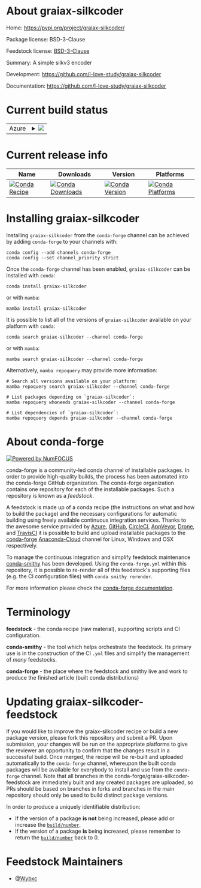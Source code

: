 About graiax-silkcoder
======================

Home: https://pypi.org/project/graiax-silkcoder/

Package license: BSD-3-Clause

Feedstock license: [BSD-3-Clause](https://github.com/conda-forge/graiax-silkcoder-feedstock/blob/main/LICENSE.txt)

Summary: A simple silkv3 encoder

Development: https://github.com/I-love-study/graiax-silkcoder

Documentation: https://github.com/I-love-study/graiax-silkcoder

Current build status
====================


<table>
    
  <tr>
    <td>Azure</td>
    <td>
      <details>
        <summary>
          <a href="https://dev.azure.com/conda-forge/feedstock-builds/_build/latest?definitionId=16006&branchName=main">
            <img src="https://dev.azure.com/conda-forge/feedstock-builds/_apis/build/status/graiax-silkcoder-feedstock?branchName=main">
          </a>
        </summary>
        <table>
          <thead><tr><th>Variant</th><th>Status</th></tr></thead>
          <tbody><tr>
              <td>linux_64_python3.10.____cpython</td>
              <td>
                <a href="https://dev.azure.com/conda-forge/feedstock-builds/_build/latest?definitionId=16006&branchName=main">
                  <img src="https://dev.azure.com/conda-forge/feedstock-builds/_apis/build/status/graiax-silkcoder-feedstock?branchName=main&jobName=linux&configuration=linux_64_python3.10.____cpython" alt="variant">
                </a>
              </td>
            </tr><tr>
              <td>linux_64_python3.7.____cpython</td>
              <td>
                <a href="https://dev.azure.com/conda-forge/feedstock-builds/_build/latest?definitionId=16006&branchName=main">
                  <img src="https://dev.azure.com/conda-forge/feedstock-builds/_apis/build/status/graiax-silkcoder-feedstock?branchName=main&jobName=linux&configuration=linux_64_python3.7.____cpython" alt="variant">
                </a>
              </td>
            </tr><tr>
              <td>linux_64_python3.8.____cpython</td>
              <td>
                <a href="https://dev.azure.com/conda-forge/feedstock-builds/_build/latest?definitionId=16006&branchName=main">
                  <img src="https://dev.azure.com/conda-forge/feedstock-builds/_apis/build/status/graiax-silkcoder-feedstock?branchName=main&jobName=linux&configuration=linux_64_python3.8.____cpython" alt="variant">
                </a>
              </td>
            </tr><tr>
              <td>linux_64_python3.9.____cpython</td>
              <td>
                <a href="https://dev.azure.com/conda-forge/feedstock-builds/_build/latest?definitionId=16006&branchName=main">
                  <img src="https://dev.azure.com/conda-forge/feedstock-builds/_apis/build/status/graiax-silkcoder-feedstock?branchName=main&jobName=linux&configuration=linux_64_python3.9.____cpython" alt="variant">
                </a>
              </td>
            </tr><tr>
              <td>osx_64_python3.10.____cpython</td>
              <td>
                <a href="https://dev.azure.com/conda-forge/feedstock-builds/_build/latest?definitionId=16006&branchName=main">
                  <img src="https://dev.azure.com/conda-forge/feedstock-builds/_apis/build/status/graiax-silkcoder-feedstock?branchName=main&jobName=osx&configuration=osx_64_python3.10.____cpython" alt="variant">
                </a>
              </td>
            </tr><tr>
              <td>osx_64_python3.7.____cpython</td>
              <td>
                <a href="https://dev.azure.com/conda-forge/feedstock-builds/_build/latest?definitionId=16006&branchName=main">
                  <img src="https://dev.azure.com/conda-forge/feedstock-builds/_apis/build/status/graiax-silkcoder-feedstock?branchName=main&jobName=osx&configuration=osx_64_python3.7.____cpython" alt="variant">
                </a>
              </td>
            </tr><tr>
              <td>osx_64_python3.8.____cpython</td>
              <td>
                <a href="https://dev.azure.com/conda-forge/feedstock-builds/_build/latest?definitionId=16006&branchName=main">
                  <img src="https://dev.azure.com/conda-forge/feedstock-builds/_apis/build/status/graiax-silkcoder-feedstock?branchName=main&jobName=osx&configuration=osx_64_python3.8.____cpython" alt="variant">
                </a>
              </td>
            </tr><tr>
              <td>osx_64_python3.9.____cpython</td>
              <td>
                <a href="https://dev.azure.com/conda-forge/feedstock-builds/_build/latest?definitionId=16006&branchName=main">
                  <img src="https://dev.azure.com/conda-forge/feedstock-builds/_apis/build/status/graiax-silkcoder-feedstock?branchName=main&jobName=osx&configuration=osx_64_python3.9.____cpython" alt="variant">
                </a>
              </td>
            </tr><tr>
              <td>win_64_python3.10.____cpython</td>
              <td>
                <a href="https://dev.azure.com/conda-forge/feedstock-builds/_build/latest?definitionId=16006&branchName=main">
                  <img src="https://dev.azure.com/conda-forge/feedstock-builds/_apis/build/status/graiax-silkcoder-feedstock?branchName=main&jobName=win&configuration=win_64_python3.10.____cpython" alt="variant">
                </a>
              </td>
            </tr><tr>
              <td>win_64_python3.7.____cpython</td>
              <td>
                <a href="https://dev.azure.com/conda-forge/feedstock-builds/_build/latest?definitionId=16006&branchName=main">
                  <img src="https://dev.azure.com/conda-forge/feedstock-builds/_apis/build/status/graiax-silkcoder-feedstock?branchName=main&jobName=win&configuration=win_64_python3.7.____cpython" alt="variant">
                </a>
              </td>
            </tr><tr>
              <td>win_64_python3.8.____cpython</td>
              <td>
                <a href="https://dev.azure.com/conda-forge/feedstock-builds/_build/latest?definitionId=16006&branchName=main">
                  <img src="https://dev.azure.com/conda-forge/feedstock-builds/_apis/build/status/graiax-silkcoder-feedstock?branchName=main&jobName=win&configuration=win_64_python3.8.____cpython" alt="variant">
                </a>
              </td>
            </tr><tr>
              <td>win_64_python3.9.____cpython</td>
              <td>
                <a href="https://dev.azure.com/conda-forge/feedstock-builds/_build/latest?definitionId=16006&branchName=main">
                  <img src="https://dev.azure.com/conda-forge/feedstock-builds/_apis/build/status/graiax-silkcoder-feedstock?branchName=main&jobName=win&configuration=win_64_python3.9.____cpython" alt="variant">
                </a>
              </td>
            </tr>
          </tbody>
        </table>
      </details>
    </td>
  </tr>
</table>

Current release info
====================

| Name | Downloads | Version | Platforms |
| --- | --- | --- | --- |
| [![Conda Recipe](https://img.shields.io/badge/recipe-graiax--silkcoder-green.svg)](https://anaconda.org/conda-forge/graiax-silkcoder) | [![Conda Downloads](https://img.shields.io/conda/dn/conda-forge/graiax-silkcoder.svg)](https://anaconda.org/conda-forge/graiax-silkcoder) | [![Conda Version](https://img.shields.io/conda/vn/conda-forge/graiax-silkcoder.svg)](https://anaconda.org/conda-forge/graiax-silkcoder) | [![Conda Platforms](https://img.shields.io/conda/pn/conda-forge/graiax-silkcoder.svg)](https://anaconda.org/conda-forge/graiax-silkcoder) |

Installing graiax-silkcoder
===========================

Installing `graiax-silkcoder` from the `conda-forge` channel can be achieved by adding `conda-forge` to your channels with:

```
conda config --add channels conda-forge
conda config --set channel_priority strict
```

Once the `conda-forge` channel has been enabled, `graiax-silkcoder` can be installed with `conda`:

```
conda install graiax-silkcoder
```

or with `mamba`:

```
mamba install graiax-silkcoder
```

It is possible to list all of the versions of `graiax-silkcoder` available on your platform with `conda`:

```
conda search graiax-silkcoder --channel conda-forge
```

or with `mamba`:

```
mamba search graiax-silkcoder --channel conda-forge
```

Alternatively, `mamba repoquery` may provide more information:

```
# Search all versions available on your platform:
mamba repoquery search graiax-silkcoder --channel conda-forge

# List packages depending on `graiax-silkcoder`:
mamba repoquery whoneeds graiax-silkcoder --channel conda-forge

# List dependencies of `graiax-silkcoder`:
mamba repoquery depends graiax-silkcoder --channel conda-forge
```


About conda-forge
=================

[![Powered by
NumFOCUS](https://img.shields.io/badge/powered%20by-NumFOCUS-orange.svg?style=flat&colorA=E1523D&colorB=007D8A)](https://numfocus.org)

conda-forge is a community-led conda channel of installable packages.
In order to provide high-quality builds, the process has been automated into the
conda-forge GitHub organization. The conda-forge organization contains one repository
for each of the installable packages. Such a repository is known as a *feedstock*.

A feedstock is made up of a conda recipe (the instructions on what and how to build
the package) and the necessary configurations for automatic building using freely
available continuous integration services. Thanks to the awesome service provided by
[Azure](https://azure.microsoft.com/en-us/services/devops/), [GitHub](https://github.com/),
[CircleCI](https://circleci.com/), [AppVeyor](https://www.appveyor.com/),
[Drone](https://cloud.drone.io/welcome), and [TravisCI](https://travis-ci.com/)
it is possible to build and upload installable packages to the
[conda-forge](https://anaconda.org/conda-forge) [Anaconda-Cloud](https://anaconda.org/)
channel for Linux, Windows and OSX respectively.

To manage the continuous integration and simplify feedstock maintenance
[conda-smithy](https://github.com/conda-forge/conda-smithy) has been developed.
Using the ``conda-forge.yml`` within this repository, it is possible to re-render all of
this feedstock's supporting files (e.g. the CI configuration files) with ``conda smithy rerender``.

For more information please check the [conda-forge documentation](https://conda-forge.org/docs/).

Terminology
===========

**feedstock** - the conda recipe (raw material), supporting scripts and CI configuration.

**conda-smithy** - the tool which helps orchestrate the feedstock.
                   Its primary use is in the construction of the CI ``.yml`` files
                   and simplify the management of *many* feedstocks.

**conda-forge** - the place where the feedstock and smithy live and work to
                  produce the finished article (built conda distributions)


Updating graiax-silkcoder-feedstock
===================================

If you would like to improve the graiax-silkcoder recipe or build a new
package version, please fork this repository and submit a PR. Upon submission,
your changes will be run on the appropriate platforms to give the reviewer an
opportunity to confirm that the changes result in a successful build. Once
merged, the recipe will be re-built and uploaded automatically to the
`conda-forge` channel, whereupon the built conda packages will be available for
everybody to install and use from the `conda-forge` channel.
Note that all branches in the conda-forge/graiax-silkcoder-feedstock are
immediately built and any created packages are uploaded, so PRs should be based
on branches in forks and branches in the main repository should only be used to
build distinct package versions.

In order to produce a uniquely identifiable distribution:
 * If the version of a package **is not** being increased, please add or increase
   the [``build/number``](https://docs.conda.io/projects/conda-build/en/latest/resources/define-metadata.html#build-number-and-string).
 * If the version of a package **is** being increased, please remember to return
   the [``build/number``](https://docs.conda.io/projects/conda-build/en/latest/resources/define-metadata.html#build-number-and-string)
   back to 0.

Feedstock Maintainers
=====================

* [@Wybxc](https://github.com/Wybxc/)

